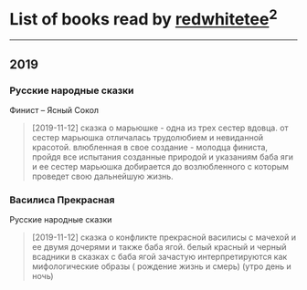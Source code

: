 # List of books read by [redwhitetee](http://vk.com/id503385159)<sup>2</sup>
---

## 2019

### Русские народные сказки
Финист – Ясный Сокол
> [2019-11-12] сказка о марьюшке - одна из трех сестер вдовца. от сестер марьюшка отличалась трудолюбием и невиданной красотой. 
> влюбленная в свое создание - молодца финиста, пройдя все испытания созданные природой и указаниям баба яги и ее сестер марьюшка добирается до возлюбленного с которым проведет свою дальнейшую жизнь.


### Василиса Прекрасная
Русские народные сказки
> [2019-11-12] сказка о конфликте прекрасной василисы с мачехой и ее двумя дочерями и также баба ягой.
> белый красный и черный всадники в сказках с баба ягой зачастую интерпретируются как мифологические образы ( рождение жизнь и смерь) (утро день и ночь)




